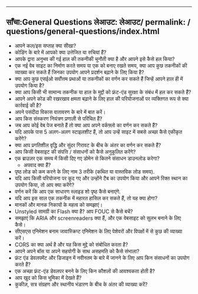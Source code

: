 ***

## साँचा:General Questions&#xA;लेआउट: लेआउट/&#xA;permalink: / questions/general-questions/index.html

*   आपने कल/इस सप्ताह क्या सीखा?
*   कोडिंग के बारे में आपको क्या उत्तेजित या रुचियां हैं?
*   आपके द्वारा अनुभव की गई हाल की तकनीकी चुनौती क्या है और आपने इसे कैसे हल किया?
*   एक नई वेब साइट का निर्माण करते समय या एक को बनाए रखते समय, क्या आप कुछ तकनीकों की व्याख्या कर सकते हैं जिनका उपयोग आपने प्रदर्शन बढ़ाने के लिए किया है?
*   क्या आप कुछ एसईओ सर्वोत्तम प्रथाओं या तकनीकों का वर्णन कर सकते हैं जिन्हें आपने हाल ही में उपयोग किया है?
*   क्या आप किसी भी सामान्य तकनीक या हाल के मुद्दों को फ्रंट-एंड सुरक्षा के संबंध में हल कर सकते हैं?
*   आपने अपने कोड की रखरखाव क्षमता बढ़ाने के लिए हाल की परियोजनाओं पर व्यक्तिगत रूप से क्या कार्रवाई की है?
*   अपने पसंदीदा विकास वातावरण के बारे में बात करें।
*   आप किस संस्करण नियंत्रण प्रणाली से परिचित हैं?
*   जब आप कोई वेब पेज बनाते हैं तो क्या आप अपने वर्कफ़्लो का वर्णन कर सकते हैं?
*   यदि आपके पास 5 अलग-अलग स्टाइलशीट हैं, तो आप उन्हें साइट में सबसे अच्छा कैसे एकीकृत करेंगे?
*   क्या आप प्रगतिशील वृद्धि और सुंदर गिरावट के बीच के अंतर का वर्णन कर सकते हैं?
*   आप किसी वेबसाइट की संपत्ति / संसाधनों को कैसे अनुकूलित करेंगे?
*   एक ब्राउज़र एक समय में किसी दिए गए डोमेन से कितने संसाधन डाउनलोड करेगा?
    *   अपवाद क्या हैं?
*   पृष्ठ लोड को कम करने के लिए नाम 3 तरीके (कथित या वास्तविक लोड समय).
*   यदि आप किसी परियोजना पर कूद गए और उन्होंने टैब का उपयोग किया और आपने रिक्त स्थान का उपयोग किया, तो आप क्या करेंगे?
*   वर्णन करें कि आप एक साधारण स्लाइड शो पृष्ठ कैसे बनाएंगे.
*   यदि आप इस साल एक तकनीक में महारत हासिल कर सकते हैं, तो यह क्या होगा?
*   मानकों और मानक निकायों के महत्व को समझाएं।
*   Unstyled सामग्री का Flash क्या है? आप FOUC से कैसे बचें?
*   समझाएं कि ARIA और screenreaders क्या हैं, और एक वेबसाइट को सुलभ बनाने के लिए कैसे।
*   सीएसएस एनिमेशन बनाम जावास्क्रिप्ट एनिमेशन के लिए पेशेवरों और विपक्षों में से कुछ की व्याख्या करें।
*   CORS का क्या अर्थ है और यह किस मुद्दे को संबोधित करता है?
*   आपने अपने बॉस या अपने सहयोगी के साथ असहमति को कैसे संभाला?
*   फ्रंट एंड डेवलपमेंट और डिजाइन में नवीनतम के बारे में जानने के लिए आप किन संसाधनों का उपयोग करते हैं?
*   एक अच्छा फ्रंट-एंड डेवलपर बनने के लिए किन कौशलों की आवश्यकता होती है?
*   आप खुद को किस भूमिका में देखते हैं?
*   कुकीज़, सत्र संग्रहण और स्थानीय भंडारण के बीच के अंतर की व्याख्या करें?
